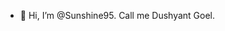 - 👋 Hi, I’m @Sunshine95. Call me Dushyant Goel.

<!---
Sunshine95/Sunshine95 is a ✨ special ✨ repository because its `README.md` (this file) appears on your GitHub profile.
You can click the Preview link to take a look at your changes.
--->
